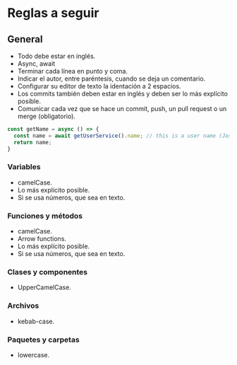 <h1>Reglas a seguir</h1>

<h2>General</h2>
<ul>
  <li>Todo debe estar en inglés.</li>
  <li>Async, await</li>
  <li>Terminar cada línea en punto y coma.</li>
  <li>Indicar el autor, entre paréntesis, cuando se deja un comentario.</li>
  <li>Configurar su editor de texto la identación a 2 espacios.</li>
  <li>Los commits también deben estar en inglés y deben ser lo más explícito posible.</li>
  <li>Comunicar cada vez que se hace un commit, push, un pull request o un merge (obligatorio).</li>
</ul>

```js
const getName = async () => {
  const name = await getUserService().name; // this is a user name (Jose Ñ)
  return name;
}
```

<h3>Variables</h3>
<ul>
  <li>camelCase.</li>
  <li>Lo más explícito posible.</li>
  <li>Si se usa números, que sea en texto.</li>
</ul>

<h3>Funciones y métodos</h3>
<ul>
  <li>camelCase.</li>
  <li>Arrow functions.</li>
  <li>Lo más explícito posible.</li>
  <li>Si se usa números, que sea en texto.</li>
</ul>

<h3>Clases y componentes</h3>
<ul>
  <li>UpperCamelCase.</li>
</ul>

<h3>Archivos</h3>
<ul>
  <li>kebab-case.</li>
</ul>

<h3>Paquetes y carpetas</h3>
<ul>
  <li>lowercase.</li>
</ul>
